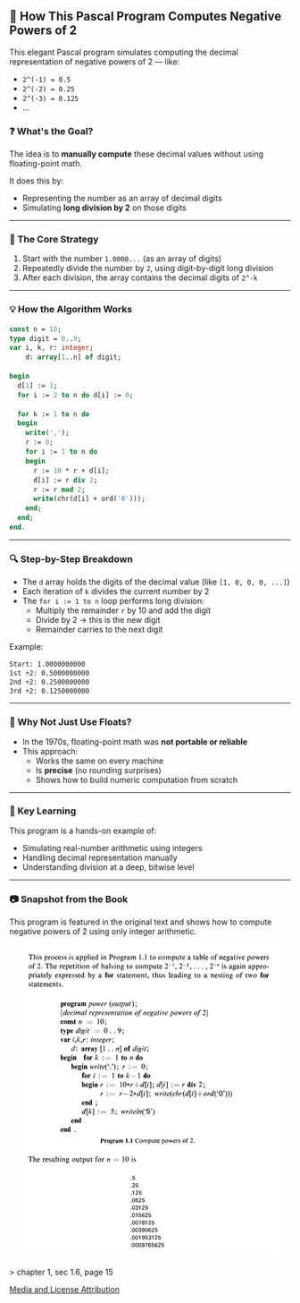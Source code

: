 ## 🧮 How This Pascal Program Computes Negative Powers of 2

This elegant Pascal program simulates computing the decimal representation of negative powers of 2 — like:

- `2^(-1) = 0.5`
- `2^(-2) = 0.25`
- `2^(-3) = 0.125`
- …

### ❓ What's the Goal?

The idea is to **manually compute** these decimal values without using floating-point math.

It does this by:
- Representing the number as an array of decimal digits
- Simulating **long division by 2** on those digits

---

### 🔢 The Core Strategy

1. Start with the number `1.0000...` (as an array of digits)
2. Repeatedly divide the number by `2`, using digit-by-digit long division
3. After each division, the array contains the decimal digits of `2^-k`

---

### 💡 How the Algorithm Works

```pascal
const n = 10;
type digit = 0..9;
var i, k, r: integer;
    d: array[1..n] of digit;

begin
  d[1] := 1;
  for i := 2 to n do d[i] := 0;

  for k := 1 to n do
  begin
    write(',');
    r := 0;
    for i := 1 to n do
    begin
      r := 10 * r + d[i];
      d[i] := r div 2;
      r := r mod 2;
      write(chr(d[i] + ord('0')));
    end;
  end;
end.
```

---

### 🔍 Step-by-Step Breakdown

- The `d` array holds the digits of the decimal value (like `[1, 0, 0, 0, ...]`)
- Each iteration of `k` divides the current number by 2
- The `for i := 1 to n` loop performs long division:
  - Multiply the remainder `r` by 10 and add the digit
  - Divide by 2 → this is the new digit
  - Remainder carries to the next digit

Example:
```
Start: 1.0000000000
1st ÷2: 0.5000000000
2nd ÷2: 0.2500000000
3rd ÷2: 0.1250000000
```

---

### 🤔 Why Not Just Use Floats?

- In the 1970s, floating-point math was **not portable or reliable**
- This approach:
  - Works the same on every machine
  - Is **precise** (no rounding surprises)
  - Shows how to build numeric computation from scratch

---

### 🧠 Key Learning

This program is a hands-on example of:
- Simulating real-number arithmetic using integers
- Handling decimal representation manually
- Understanding division at a deep, bitwise level

---
### 📷 Snapshot from the Book
This program is featured in the original text and shows how to compute negative powers of 2 using only integer arithmetic.

<p align="center">
  <img src="/assets/neg_pow_2.png" alt="Negative Power of 2 Pascal Program">
</p>
> chapter 1, sec 1.6, page 15

[Media and License Attribution](/REFERENCES.md)

